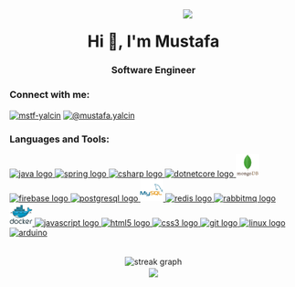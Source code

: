 <img align='right' src='https://user-images.githubusercontent.com/5713670/87202985-820dcb80-c2b6-11ea-9f56-7ec461c497c3.gif' width='200'>

<h1 align="center">Hi 👋, I'm Mustafa</h1>
<h3 align="center">Software Engineer</h3>


<h3 align="left">Connect with me:</h3>
<p align="left">
 <a href="https://linkedin.com/in/mstf-ylcn/" target="blank"><img align="center" src="https://github.com/mstf-yalcin/mstf-yalcin/assets/83976212/5855c515-5dcb-441a-a4a0-d5146ed66525" alt="mstf-yalcin" height="40" width="40" /></a>
 <a href="https://medium.com/@mustafa.yalcin" target="blank"><img align="center" src="https://github.com/mstf-yalcin/mstf-yalcin/assets/83976212/e1bd11b6-219f-43a5-bc81-376f595feac5" alt="@mustafa.yalcin" height="40" width="40" /></a>
</p>

 
<h3 align="left">Languages and Tools:</h3>
<div align="left">
  <a href="https://www.java.com" target="_blank" rel="noreferrer"> <img src="https://cdn.jsdelivr.net/gh/devicons/devicon/icons/java/java-original.svg" height="40" alt="java logo"  /> </a>
  <a href="https://spring.io/" target="_blank" rel="noreferrer"> <img src="https://cdn.jsdelivr.net/gh/devicons/devicon/icons/spring/spring-original.svg" height="40" alt="spring logo"  /> </a>
  <a href="https://www.w3schools.com/cs/" target="_blank" rel="noreferrer"> <img src="https://cdn.jsdelivr.net/gh/devicons/devicon/icons/csharp/csharp-original.svg" height="40" alt="csharp logo"  /> </a>
  <a href="https://dotnet.microsoft.com/" target="_blank" rel="noreferrer"> <img src="https://cdn.jsdelivr.net/gh/devicons/devicon/icons/dotnetcore/dotnetcore-original.svg" height="40" alt="dotnetcore logo"  /> </a>
  <a href="https://www.mongodb.com/" target="_blank" rel="noreferrer"><img src="https://raw.githubusercontent.com/devicons/devicon/master/icons/mongodb/mongodb-original-wordmark.svg" alt="mongodb" width="40" height="40"/> <a/>
  <a href="https://firebase.google.com/" target="_blank" rel="noreferrer"> <img src="https://cdn.jsdelivr.net/gh/devicons/devicon/icons/firebase/firebase-plain.svg" height="40" alt="firebase logo"  /> </a>
  <a href="https://www.postgresql.org" target="_blank" rel="noreferrer"> <img src="https://cdn.jsdelivr.net/gh/devicons/devicon/icons/postgresql/postgresql-original.svg" height="40" alt="postgresql logo"  /> </a>
  <a href="https://www.mysql.com/" target="_blank" rel="noreferrer"><img src="https://raw.githubusercontent.com/devicons/devicon/master/icons/mysql/mysql-original-wordmark.svg" alt="mysql" width="40" height="40"/> </a>
  <a href="https://redis.io" target="_blank" rel="noreferrer"> <img src="https://cdn.jsdelivr.net/gh/devicons/devicon/icons/redis/redis-original.svg" height="40" alt="redis logo"  /> </a>
  <a href="https://www.rabbitmq.com" target="_blank" rel="noreferrer"> <img src="https://www.vectorlogo.zone/logos/rabbitmq/rabbitmq-icon.svg" height="40" alt="rabbitmq logo"/> </a>
  <a href="https://www.docker.com/" target="_blank" rel="noreferrer" ><img src="https://raw.githubusercontent.com/devicons/devicon/master/icons/docker/docker-original-wordmark.svg" alt="docker" width="40" height="40"/> </a>
  <a href="https://developer.mozilla.org/en-US/docs/Web/JavaScript" target="_blank" rel="noreferrer"> <img src="https://cdn.jsdelivr.net/gh/devicons/devicon/icons/javascript/javascript-original.svg" height="40" alt="javascript logo"  /> </a>
  <a href="https://www.w3.org/html/" target="_blank" rel="noreferrer"> <img src="https://cdn.jsdelivr.net/gh/devicons/devicon/icons/html5/html5-original.svg" height="40" alt="html5 logo"  /> </a>
  <a href="https://www.w3schools.com/css/" target="_blank" rel="noreferrer"> <img src="https://cdn.jsdelivr.net/gh/devicons/devicon/icons/css3/css3-original.svg" height="40" alt="css3 logo"  /> </a>
  <a href="https://git-scm.com/" target="_blank" rel="noreferrer"> <img src="https://cdn.jsdelivr.net/gh/devicons/devicon/icons/git/git-original.svg" height="40" alt="git logo"  /> </a>
  <a href="https://www.linux.org/" target="_blank" rel="noreferrer"> <img src="https://cdn.jsdelivr.net/gh/devicons/devicon/icons/linux/linux-original.svg" height="40" alt="linux logo"  /> </a>
  <a href="https://www.arduino.cc/" target="_blank" rel="noreferrer"> <img src="https://cdn.worldvectorlogo.com/logos/arduino-1.svg" alt="arduino" width="40" height="40"/> </a>
</div>

<br/>
<br/>

<div align="center">
  <img src="https://streak-stats.demolab.com?user=mstf-yalcin&locale=en&mode=daily&theme=dark&hide_border=true&border_radius=5&order=3" height="220" alt="streak graph"  />
</div>


<div  align="center"><img align="center"
 <img align="center" src="https://github.com/mstf-yalcin/mstf-yalcin/assets/83976212/e3471afa-b3ef-470d-986b-466c45baf385" />
</div>

 
